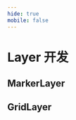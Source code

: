 ```yaml
---
hide: true
mobile: false
---
```


# Layer 开发

## MarkerLayer

<code src="./markerLayer/index" compact="true"></code>

## GridLayer

<code src="./gridLayer/index" compact="true"></code>
